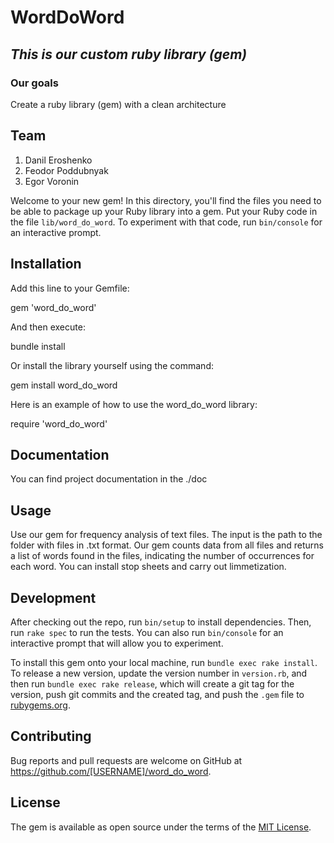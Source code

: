 # WordDoWord

## _This is our custom ruby library (gem)_   
### Our goals
Сreate a ruby library (gem) with a clean architecture

## Team
1. Danil Eroshenko
2. Feodor Poddubnyak
3. Egor Voronin

Welcome to your new gem! In this directory, you'll find the files you need to be able to package up your Ruby library into a gem. Put your Ruby code in the file `lib/word_do_word`. To experiment with that code, run `bin/console` for an interactive prompt.

## Installation

Add this line to your Gemfile:

gem 'word_do_word'

And then execute:

bundle install

Or install the library yourself using the command:

gem install word_do_word

Here is an example of how to use the word_do_word library:

require 'word_do_word'
## Documentation

You can find project documentation in the ./doc

## Usage

Use our gem for frequency analysis of text files. The input is the path to the folder with files in .txt format.
Our gem counts data from all files and returns a list of words found in the files, indicating the number of occurrences for each word.
You can install stop sheets and carry out limmetization.

## Development

After checking out the repo, run `bin/setup` to install dependencies. Then, run `rake spec` to run the tests. You can also run `bin/console` for an interactive prompt that will allow you to experiment.

To install this gem onto your local machine, run `bundle exec rake install`. To release a new version, update the version number in `version.rb`, and then run `bundle exec rake release`, which will create a git tag for the version, push git commits and the created tag, and push the `.gem` file to [rubygems.org](https://rubygems.org).

## Contributing

Bug reports and pull requests are welcome on GitHub at https://github.com/[USERNAME]/word_do_word.

## License

The gem is available as open source under the terms of the [MIT License](https://opensource.org/licenses/MIT).
